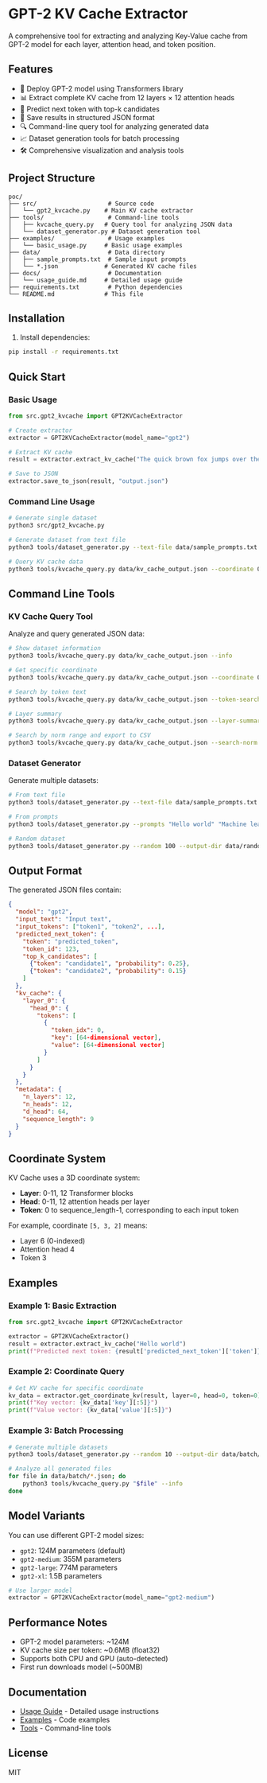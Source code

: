# GPT-2 KV Cache Extractor

A comprehensive tool for extracting and analyzing Key-Value cache from GPT-2 model for each layer, attention head, and token position.

## Features

- 🚀 Deploy GPT-2 model using Transformers library
- 📊 Extract complete KV cache from 12 layers × 12 attention heads
- 🎯 Predict next token with top-k candidates
- 💾 Save results in structured JSON format
- 🔍 Command-line query tool for analyzing generated data
- 📈 Dataset generation tools for batch processing
- 🛠️ Comprehensive visualization and analysis tools

## Project Structure

```
poc/
├── src/                    # Source code
│   └── gpt2_kvcache.py    # Main KV cache extractor
├── tools/                  # Command-line tools
│   ├── kvcache_query.py   # Query tool for analyzing JSON data
│   └── dataset_generator.py # Dataset generation tool
├── examples/               # Usage examples
│   └── basic_usage.py     # Basic usage examples
├── data/                   # Data directory
│   ├── sample_prompts.txt  # Sample input prompts
│   └── *.json             # Generated KV cache files
├── docs/                   # Documentation
│   └── usage_guide.md     # Detailed usage guide
├── requirements.txt        # Python dependencies
└── README.md              # This file
```

## Installation

1. Install dependencies:
```bash
pip install -r requirements.txt
```

## Quick Start

### Basic Usage

```python
from src.gpt2_kvcache import GPT2KVCacheExtractor

# Create extractor
extractor = GPT2KVCacheExtractor(model_name="gpt2")

# Extract KV cache
result = extractor.extract_kv_cache("The quick brown fox jumps over the lazy dog")

# Save to JSON
extractor.save_to_json(result, "output.json")
```

### Command Line Usage

```bash
# Generate single dataset
python3 src/gpt2_kvcache.py

# Generate dataset from text file
python3 tools/dataset_generator.py --text-file data/sample_prompts.txt --output-dir data/datasets/

# Query KV cache data
python3 tools/kvcache_query.py data/kv_cache_output.json --coordinate 0 0 0
```

## Command Line Tools

### KV Cache Query Tool

Analyze and query generated JSON data:

```bash
# Show dataset information
python3 tools/kvcache_query.py data/kv_cache_output.json --info

# Get specific coordinate
python3 tools/kvcache_query.py data/kv_cache_output.json --coordinate 0 0 0

# Search by token text
python3 tools/kvcache_query.py data/kv_cache_output.json --token-search "fox"

# Layer summary
python3 tools/kvcache_query.py data/kv_cache_output.json --layer-summary 0

# Search by norm range and export to CSV
python3 tools/kvcache_query.py data/kv_cache_output.json --search-norm 0.5 1.0 key --export-csv results.csv
```

### Dataset Generator

Generate multiple datasets:

```bash
# From text file
python3 tools/dataset_generator.py --text-file data/sample_prompts.txt --output-dir data/datasets/

# From prompts
python3 tools/dataset_generator.py --prompts "Hello world" "Machine learning" --output-dir data/datasets/

# Random dataset
python3 tools/dataset_generator.py --random 100 --output-dir data/random/
```

## Output Format

The generated JSON files contain:

```json
{
  "model": "gpt2",
  "input_text": "Input text",
  "input_tokens": ["token1", "token2", ...],
  "predicted_next_token": {
    "token": "predicted_token",
    "token_id": 123,
    "top_k_candidates": [
      {"token": "candidate1", "probability": 0.25},
      {"token": "candidate2", "probability": 0.15}
    ]
  },
  "kv_cache": {
    "layer_0": {
      "head_0": {
        "tokens": [
          {
            "token_idx": 0,
            "key": [64-dimensional vector],
            "value": [64-dimensional vector]
          }
        ]
      }
    }
  },
  "metadata": {
    "n_layers": 12,
    "n_heads": 12,
    "d_head": 64,
    "sequence_length": 9
  }
}
```

## Coordinate System

KV Cache uses a 3D coordinate system:
- **Layer**: 0-11, 12 Transformer blocks
- **Head**: 0-11, 12 attention heads per layer  
- **Token**: 0 to sequence_length-1, corresponding to each input token

For example, coordinate `[5, 3, 2]` means:
- Layer 6 (0-indexed)
- Attention head 4
- Token 3

## Examples

### Example 1: Basic Extraction
```python
from src.gpt2_kvcache import GPT2KVCacheExtractor

extractor = GPT2KVCacheExtractor()
result = extractor.extract_kv_cache("Hello world")
print(f"Predicted next token: {result['predicted_next_token']['token']}")
```

### Example 2: Coordinate Query
```python
# Get KV cache for specific coordinate
kv_data = extractor.get_coordinate_kv(result, layer=0, head=0, token=0)
print(f"Key vector: {kv_data['key'][:5]}")
print(f"Value vector: {kv_data['value'][:5]}")
```

### Example 3: Batch Processing
```bash
# Generate multiple datasets
python3 tools/dataset_generator.py --random 10 --output-dir data/batch/

# Analyze all generated files
for file in data/batch/*.json; do
    python3 tools/kvcache_query.py "$file" --info
done
```

## Model Variants

You can use different GPT-2 model sizes:
- `gpt2`: 124M parameters (default)
- `gpt2-medium`: 355M parameters
- `gpt2-large`: 774M parameters
- `gpt2-xl`: 1.5B parameters

```python
# Use larger model
extractor = GPT2KVCacheExtractor(model_name="gpt2-medium")
```

## Performance Notes

- GPT-2 model parameters: ~124M
- KV cache size per token: ~0.6MB (float32)
- Supports both CPU and GPU (auto-detected)
- First run downloads model (~500MB)

## Documentation

- [Usage Guide](docs/usage_guide.md) - Detailed usage instructions
- [Examples](examples/) - Code examples
- [Tools](tools/) - Command-line tools

## License

MIT